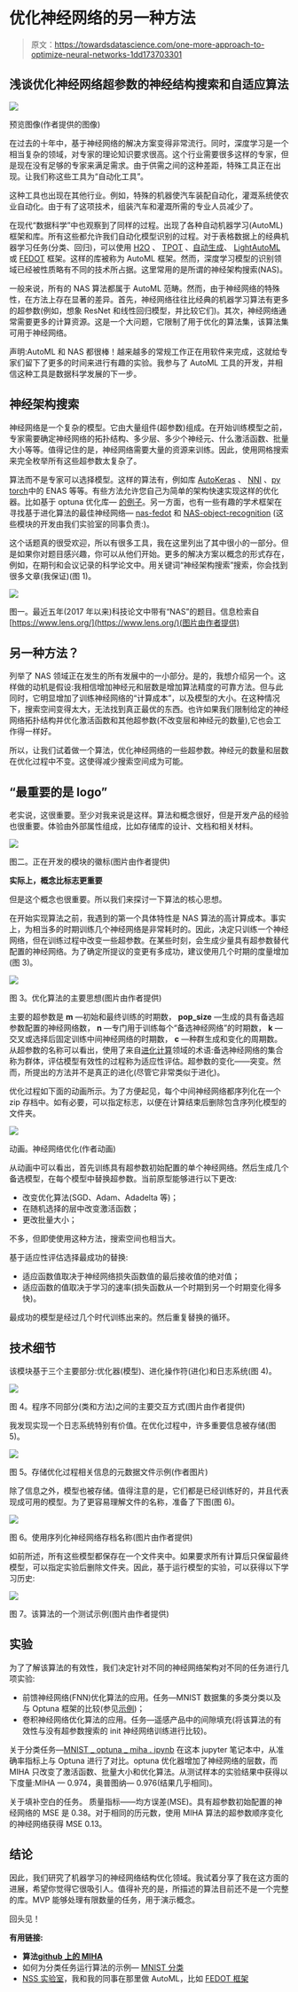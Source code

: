 # 优化神经网络的另一种方法

> 原文：<https://towardsdatascience.com/one-more-approach-to-optimize-neural-networks-1dd173703301>

## 浅谈优化神经网络超参数的神经结构搜索和自适应算法

![](img/417eb0c7af67b54107b5082a7248efa4.png)

预览图像(作者提供的图像)

在过去的十年中，基于神经网络的解决方案变得非常流行。同时，深度学习是一个相当复杂的领域，对专家的理论知识要求很高。这个行业需要很多这样的专家，但是现在没有足够的专家来满足需求。由于供需之间的这种差距，特殊工具正在出现。让我们称这些工具为“自动化工具”。

这种工具也出现在其他行业。例如，特殊的机器使汽车装配自动化，灌溉系统使农业自动化。由于有了这项技术，组装汽车和灌溉所需的专业人员减少了。

在现代“数据科学”中也观察到了同样的过程。出现了各种自动机器学习(AutoML)框架和库。所有这些都允许我们自动化模型识别的过程。对于表格数据上的经典机器学习任务(分类、回归)，可以使用 [H2O](https://github.com/h2oai/h2o-3) 、 [TPOT](https://github.com/EpistasisLab/tpot) 、[自动生成](https://github.com/awslabs/autogluon)、 [LightAutoML](https://github.com/sberbank-ai-lab/LightAutoML) 或 [FEDOT](https://github.com/nccr-itmo/FEDOT/tree/master/fedot/core) 框架。这样的库被称为 AutoML 框架。然而，深度学习模型的识别领域已经被性质略有不同的技术所占据。这里常用的是所谓的神经架构搜索(NAS)。

一般来说，所有的 NAS 算法都属于 AutoML 范畴。然而，由于神经网络的特殊性，在方法上存在显著的差异。首先，神经网络往往比经典的机器学习算法有更多的超参数(例如，想象 ResNet 和线性回归模型，并比较它们)。其次，神经网络通常需要更多的计算资源。这是一个大问题，它限制了用于优化的算法集，该算法集可用于神经网络。

声明:AutoML 和 NAS 都很棒！越来越多的常规工作正在用软件来完成，这就给专家们留下了更多的时间来进行有趣的实验。我参与了 AutoML 工具的开发，并相信这种工具是数据科学发展的下一步。

## **神经架构搜索**

神经网络是一个复杂的模型。它由大量组件(超参数)组成。在开始训练模型之前，专家需要确定神经网络的拓扑结构、多少层、多少个神经元、什么激活函数、批量大小等等。值得记住的是，神经网络需要大量的资源来训练。因此，使用网格搜索来完全枚举所有这些超参数太复杂了。

算法而不是专家可以选择模型。这样的算法有，例如库 [AutoKeras](https://github.com/keras-team/autokeras) 、 [NNI](https://github.com/microsoft/nni) 、[py torch](https://github.com/carpedm20/ENAS-pytorch)中的 ENAS 等等。有些方法允许您自己为简单的架构快速实现这样的优化器。比如基于 optuna 优化库— [的例子](https://github.com/optuna/optuna/tree/master/examples)。另一方面，也有一些有趣的学术框架在寻找基于进化算法的最佳神经网络— [nas-fedot](https://github.com/ITMO-NSS-team/nas-fedot) 和 [NAS-object-recognition](https://github.com/ITMO-NSS-team/NAS-object-recognition) (这些模块的开发由我们实验室的同事负责:)。

这个话题真的很受欢迎，所以有很多工具，我在这里列出了其中很小的一部分。但是如果你对题目感兴趣，你可以从他们开始。更多的解决方案以概念的形式存在，例如，在期刊和会议记录的科学论文中。用关键词“神经架构搜索”搜索，你会找到很多文章(我保证)(图 1)。

![](img/45946fdd3810094051b3777052328f7f.png)

图一。最近五年(2017 年以来)科技论文中带有“NAS”的题目。信息检索自[https://www.lens.org/](https://www.lens.org/)(图片由作者提供)

## **另一种方法？**

列举了 NAS 领域正在发生的所有发展中的一小部分。是的，我想介绍另一个。这样做的动机是假设:我相信增加神经元和层数是增加算法精度的可靠方法。但与此同时，它明显增加了训练神经网络的“计算成本”，以及模型的大小。在这种情况下，搜索空间变得太大，无法找到真正最优的东西。也许如果我们限制给定的神经网络拓扑结构并优化激活函数和其他超参数(不改变层和神经元的数量),它也会工作得一样好。

所以，让我们试着做一个算法，优化神经网络的一些超参数。神经元的数量和层数在优化过程中不变。这使得减少搜索空间成为可能。

## **“最重要的是 logo”**

老实说，这很重要。至少对我来说是这样。算法和概念很好，但是开发产品的经验也很重要。体验由外部属性组成，比如存储库的设计、文档和相关材料。

![](img/117cfaa25b7619f7ffaffc4b6302a4ff.png)

图二。正在开发的模块的徽标(图片由作者提供)

**实际上，概念比标志更重要**

但是这个概念也很重要。所以我们来探讨一下算法的核心思想。

在开始实现算法之前，我遇到的第一个具体特性是 NAS 算法的高计算成本。事实上，为相当多的时期训练几个神经网络是非常耗时的。因此，决定只训练一个神经网络，但在训练过程中改变一些超参数。在某些时刻，会生成少量具有超参数替代配置的神经网络。为了确定所提议的变更有多成功，建议使用几个时期的度量增加(图 3)。

![](img/0065b3d39547722bf5a9f26f1ca460ba.png)

图 3。优化算法的主要思想(图片由作者提供)

主要的超参数是 **m** —初始和最终训练的时期数， **pop_size** —生成的具有备选超参数配置的神经网络数， **n** —专门用于训练每个“备选神经网络”的时期数， **k** —交叉或选择后固定训练中间神经网络的时期数， **c** —种群生成和变化的周期数。从超参数的名称可以看出，使用了来自[进化计算](https://en.wikipedia.org/wiki/Evolutionary_computation)领域的术语:备选神经网络的集合称为群体，评估模型有效性的过程称为适应性评估。超参数的变化——突变。然而，所提出的方法并不是真正的进化(尽管它非常类似于进化)。

优化过程如下面的动画所示。为了方便起见，每个中间神经网络都序列化在一个 zip 存档中。如有必要，可以指定标志，以便在计算结束后删除包含序列化模型的文件夹。

![](img/0dcb44e6f6a7b6fbd5cb5c76eeb419e3.png)

动画。神经网络优化(作者动画)

从动画中可以看出，首先训练具有超参数初始配置的单个神经网络。然后生成几个备选模型，在每个模型中替换超参数。当前原型能够进行以下更改:

*   改变优化算法(SGD、Adam、Adadelta 等)；
*   在随机选择的层中改变激活函数；
*   更改批量大小；

不多，但即使使用这种方法，搜索空间也相当大。

基于适应性评估选择最成功的替换:

*   适应函数值取决于神经网络损失函数值的最后接收值的绝对值；
*   适应函数的值取决于学习的速率(损失函数从一个时期到另一个时期变化得多快)。

最成功的模型是经过几个时代训练出来的。然后重复替换的循环。

## **技术细节**

该模块基于三个主要部分:优化器(模型)、进化操作符(进化)和日志系统(图 4)。

![](img/994f035e4b60b7afe6ee27ca200a9fd5.png)

图 4。程序不同部分(类和方法)之间的主要交互方式(图片由作者提供)

我发现实现一个日志系统特别有价值。在优化过程中，许多重要信息被存储(图 5)。

![](img/a6dd8200f55d792452b822e447b5c8ce.png)

图 5。存储优化过程相关信息的元数据文件示例(作者图片)

除了信息之外，模型也被存储。值得注意的是，它们都是已经训练好的，并且代表现成可用的模型。为了更容易理解文件的名称，准备了下图(图 6)。

![](img/4e46fc6bed30625bbfaa6ace37c2bcc6.png)

图 6。使用序列化神经网络存档名称(图片由作者提供)

如前所述，所有这些模型都保存在一个文件夹中。如果要求所有计算后只保留最终模型，可以指定实验后删除文件夹。因此，基于运行模型的实验，可以获得以下学习历史:

![](img/59c5b23e4b9f530b071af54964370878.png)

图 7。该算法的一个测试示例(图片由作者提供)

## **实验**

为了了解该算法的有效性，我们决定针对不同的神经网络架构对不同的任务进行几项实验:

*   前馈神经网络(FNN)优化算法的应用。任务—MNIST 数据集的多类分类以及与 Optuna 框架的比较(参见[示例](https://github.com/optuna/optuna-examples/blob/main/pytorch/pytorch_simple.py))；
*   卷积神经网络优化算法的应用。任务—遥感产品中的间隙填充(将该算法的有效性与没有超参数搜索的 init 神经网络训练进行比较)。

关于分类任务—[MNIST _ optuna _ miha . ipynb](https://github.com/Dreamlone/MIHA/blob/main/jupyter_examples/MNIST_optuna_miha.ipynb)
在这本 jupyter 笔记本中，从准确率指标上与 Optuna 进行了对比。optuna 优化器增加了神经网络的层数，而 MIHA 只改变了激活函数、批量大小和优化算法。从测试样本的实验结果中获得以下度量:MIHA — 0.974，奥普图纳— 0.976(结果几乎相同)。

关于填补空白的任务。
质量指标——均方误差(MSE)。具有超参数初始配置的神经网络的 MSE 是 0.38。对于相同的历元数，使用 MIHA 算法的超参数顺序变化的神经网络获得 MSE 0.13。

## **结论**

因此，我们研究了机器学习的神经网络结构优化领域。我试着分享了我在这方面的进展，希望你觉得它很吸引人。值得补充的是，所描述的算法目前还不是一个完整的库。MVP 能够处理有限数量的任务，用于演示概念。

回头见！

**有用链接:**

*   **算法**[**github 上的 MIHA**](https://github.com/Dreamlone/MIHA)
*   如何为分类任务运行算法的示例— [MNIST 分类](https://github.com/Dreamlone/MIHA/blob/main/examples/FNN_mnist_classification.py)
*   [NSS 实验室](https://itmo-nss-team.github.io/)，我和我的同事在那里做 AutoML，比如 [FEDOT 框架](https://github.com/nccr-itmo/FEDOT)